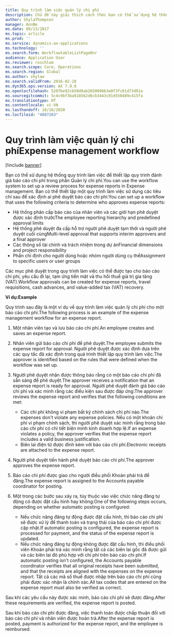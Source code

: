 ```yaml
---
title: Quy trình làm việc quản lý chi phí
description: Chủ đề này giải thích cách thức bạn có thể sử dụng hệ thống quy trình làm việc trong Microsoft Dynamics 365 Finance để thiết lập quy trình đánh giá báo cáo chi phí trong phần Quản lý chi phí.
author: ShylaThompson
manager: AnnBe
ms.date: 09/13/2017
ms.topic: article
ms.prod: ''
ms.service: dynamics-ax-applications
ms.technology: ''
ms.search.form: WorkflowtableListPageRnr
audience: Application User
ms.reviewer: roschlom
ms.search.scope: Core, Operations
ms.search.region: Global
ms.author: shylaw
ms.search.validFrom: 2016-02-28
ms.dyn365.ops.version: AX 7.0.0
ms.openlocfilehash: 5207be92cb58d8ab2658096b3e0f3fc81d73d91e
ms.sourcegitcommit: 5c4c9bf3ba018562d6cb3443c01d550489c415fa
ms.translationtype: HT
ms.contentlocale: vi-VN
ms.lasthandoff: 10/16/2020
ms.locfileid: "4087263"
---
```

# <a name="expense-management-workflow"></a><span data-ttu-id="6aa64-103">Quy trình làm việc quản lý chi phí</span><span class="sxs-lookup"><span data-stu-id="6aa64-103">Expense management workflow</span></span>

[!include [banner](../includes/banner.md)]

<span data-ttu-id="6aa64-104">Bạn có thể sử dụng hệ thống quy trình làm việc để thiết lập quy trình đánh giá báo cáo chi phí trong phần Quản lý chi phí.</span><span class="sxs-lookup"><span data-stu-id="6aa64-104">You can use the workflow system to set up a review process for expense reports in Expense management.</span></span> <span data-ttu-id="6aa64-105">Bạn có thể thiết lập một quy trình làm việc sử dụng các tiêu chí sau để xác định ai phê duyệt báo cáo chi phí:</span><span class="sxs-lookup"><span data-stu-id="6aa64-105">You can set up a workflow that uses the following criteria to determine who approves expense reports:</span></span>

- <span data-ttu-id="6aa64-106">Hệ thống phân cấp báo cáo của nhân viên và các giới hạn phê duyệt được xác định trước</span><span class="sxs-lookup"><span data-stu-id="6aa64-106">The employee reporting hierarchy and predefined approval limits</span></span>
- <span data-ttu-id="6aa64-107">Hệ thống phê duyệt đa cấp hỗ trợ người phê duyệt tạm thời và người phê duyệt cuối cùng</span><span class="sxs-lookup"><span data-stu-id="6aa64-107">Multi-level approval that supports interim approvers and a final approver</span></span>
- <span data-ttu-id="6aa64-108">Các thông số tài chính và trách nhiệm trong dự án</span><span class="sxs-lookup"><span data-stu-id="6aa64-108">Financial dimensions and project responsibility</span></span>
- <span data-ttu-id="6aa64-109">Phần chỉ định cho người dùng hoặc nhóm người dùng cụ thể</span><span class="sxs-lookup"><span data-stu-id="6aa64-109">Assignment to specific users or user groups</span></span>

<span data-ttu-id="6aa64-110">Các mục phê duyệt trong quy trình làm việc có thể được tạo cho báo cáo chi phí, yêu cầu đi lại, tạm ứng tiền mặt và thu hồi thuế giá trị gia tăng (VAT).</span><span class="sxs-lookup"><span data-stu-id="6aa64-110">Workflow approvals can be created for expense reports, travel requisitions, cash advances, and value-added tax (VAT) recovery.</span></span>

<span data-ttu-id="6aa64-111">**Ví dụ:**</span><span class="sxs-lookup"><span data-stu-id="6aa64-111">**Example**</span></span>

<span data-ttu-id="6aa64-112">Quy trình sau đây là một ví dụ về quy trình làm việc quản lý chi phí cho một báo cáo chi phí.</span><span class="sxs-lookup"><span data-stu-id="6aa64-112">The following process is an example of the expense management workflow for an expense report.</span></span>

1. <span data-ttu-id="6aa64-113">Một nhân viên tạo và lưu báo cáo chi phí.</span><span class="sxs-lookup"><span data-stu-id="6aa64-113">An employee creates and saves an expense report.</span></span>
2. <span data-ttu-id="6aa64-114">Nhân viên gửi báo cáo chi phí để phê duyệt.</span><span class="sxs-lookup"><span data-stu-id="6aa64-114">The employee submits the expense report for approval.</span></span> <span data-ttu-id="6aa64-115">Người phê duyệt được xác định dựa trên các quy tắc đã xác định trong quá trình thiết lập quy trình làm việc.</span><span class="sxs-lookup"><span data-stu-id="6aa64-115">The approver is identified based on the rules that were defined when the workflow was set up.</span></span>
3. <span data-ttu-id="6aa64-116">Người phê duyệt nhận được thông báo rằng có một báo cáo chi phí đã sẵn sàng để phê duyệt.</span><span class="sxs-lookup"><span data-stu-id="6aa64-116">The approver receives a notification that an expense report is ready for approval.</span></span> <span data-ttu-id="6aa64-117">Người phê duyệt đánh giá báo cáo chi phí và xác minh rằng các điều kiện sau được đáp ứng:</span><span class="sxs-lookup"><span data-stu-id="6aa64-117">The approver reviews the expense report and verifies that the following conditions are met:</span></span>

    - <span data-ttu-id="6aa64-118">Các chi phí không vi phạm bất kỳ chính sách chi phí nào.</span><span class="sxs-lookup"><span data-stu-id="6aa64-118">The expenses don't violate any expense policies.</span></span> <span data-ttu-id="6aa64-119">Nếu có một khoản chi phí vi phạm chính sách, thì người phê duyệt xác minh rằng trong báo cáo chi phí có chi tiết biện minh kinh doanh hợp lệ.</span><span class="sxs-lookup"><span data-stu-id="6aa64-119">If an expense violates a policy, the approver verifies that the expense report includes a valid business justification.</span></span>
    - <span data-ttu-id="6aa64-120">Biên lai điện tử được đính kèm với báo cáo chi phí.</span><span class="sxs-lookup"><span data-stu-id="6aa64-120">Electronic receipts are attached to the expense report.</span></span>

4. <span data-ttu-id="6aa64-121">Người phê duyệt tiến hành phê duyệt báo cáo chi phí.</span><span class="sxs-lookup"><span data-stu-id="6aa64-121">The approver approves the expense report.</span></span>
5. <span data-ttu-id="6aa64-122">Báo cáo chi phí được giao cho người điều phối Khoản phải trả để đăng.</span><span class="sxs-lookup"><span data-stu-id="6aa64-122">The expense report is assigned to the Accounts payable coordinator for posting.</span></span>
6. <span data-ttu-id="6aa64-123">Một trong các bước sau xảy ra, tùy thuộc vào việc chức năng đăng tự động có được đặt cấu hình hay không:</span><span class="sxs-lookup"><span data-stu-id="6aa64-123">One of the following steps occurs, depending on whether automatic posting is configured:</span></span>

    - <span data-ttu-id="6aa64-124">Nếu chức năng đăng tự động được đặt cấu hình, thì báo cáo chi phí sẽ được xử lý để thanh toán và trạng thái của báo cáo chi phí được cập nhật.</span><span class="sxs-lookup"><span data-stu-id="6aa64-124">If automatic posting is configured, the expense report is processed for payment, and the status of the expense report is updated.</span></span>
    - <span data-ttu-id="6aa64-125">Nếu chức năng đăng tự động không được đặt cấu hình, thì điều phối viên Khoản phải trả xác minh rằng tất cả các biên lai gốc đã được gửi và các biên lai đó phù hợp với chi phí trên báo cáo chi phí.</span><span class="sxs-lookup"><span data-stu-id="6aa64-125">If automatic posting isn't configured, the Accounts payable coordinator verifies that all original receipts have been submitted, and that the receipts are aligned with the expenses on the expense report.</span></span> <span data-ttu-id="6aa64-126">Tất cả các mã số thuế được nhập trên báo cáo chi phí cũng phải được xác nhận là chính xác.</span><span class="sxs-lookup"><span data-stu-id="6aa64-126">All tax codes that are entered on the expense report must also be verified as correct.</span></span>

<span data-ttu-id="6aa64-127">Sau khi các yêu cầu này được xác minh, báo cáo chi phí sẽ được đăng.</span><span class="sxs-lookup"><span data-stu-id="6aa64-127">After these requirements are verified, the expense report is posted.</span></span>

<span data-ttu-id="6aa64-128">Sau khi báo cáo chi phí được đăng, việc thanh toán được chấp thuận đối với báo cáo chi phí và nhân viên được hoàn trả.</span><span class="sxs-lookup"><span data-stu-id="6aa64-128">After the expense report is posted, payment is authorized for the expense report, and the employee is reimbursed.</span></span>
